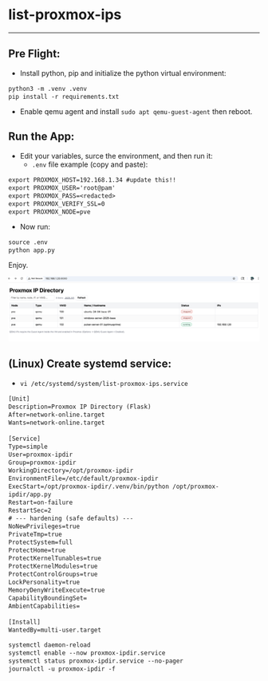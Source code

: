 # list-proxmox-ips
---


## Pre Flight:
* Install python, pip and initialize the python virtual environment:
```
python3 -m .venv .venv
pip install -r requirements.txt
```
* Enable qemu agent and install `sudo apt qemu-guest-agent` then reboot.

## Run the App:
* Edit your variables, surce the environment, and then run it:
  * `.env` file example (copy and paste):
```
export PROXMOX_HOST=192.168.1.34 #update this!!
export PROXMOX_USER='root@pam'
export PROXMOX_PASS=<redacted>
export PROXMOX_VERIFY_SSL=0
export PROXMOX_NODE=pve
```

 * Now run:

```
source .env
python app.py
```

Enjoy.

![image](./docs/splash.png)


## (Linux) Create systemd service:
* `vi /etc/systemd/system/list-proxmox-ips.service`
```
[Unit]
Description=Proxmox IP Directory (Flask)
After=network-online.target
Wants=network-online.target

[Service]
Type=simple
User=proxmox-ipdir
Group=proxmox-ipdir
WorkingDirectory=/opt/proxmox-ipdir
EnvironmentFile=/etc/default/proxmox-ipdir
ExecStart=/opt/proxmox-ipdir/.venv/bin/python /opt/proxmox-ipdir/app.py
Restart=on-failure
RestartSec=2
# --- hardening (safe defaults) ---
NoNewPrivileges=true
PrivateTmp=true
ProtectSystem=full
ProtectHome=true
ProtectKernelTunables=true
ProtectKernelModules=true
ProtectControlGroups=true
LockPersonality=true
MemoryDenyWriteExecute=true
CapabilityBoundingSet=
AmbientCapabilities=

[Install]
WantedBy=multi-user.target
```

```
systemctl daemon-reload
systemctl enable --now proxmox-ipdir.service
systemctl status proxmox-ipdir.service --no-pager
journalctl -u proxmox-ipdir -f
```


